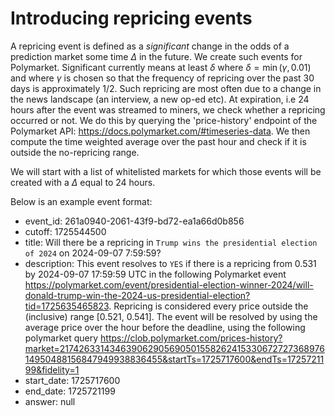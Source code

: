 # Introducing repricing events

A repricing event is defined as a *significant* change in the odds of a prediction market some time $\Delta$ in the future. We create such events for Polymarket. Significant currently means at least $\delta$ where $\delta = \min(\gamma, 0.01)$ and where $\gamma$ is chosen so that the frequency of repricing over the past 30 days is approximately 1/2. Such repricing are most often due to a change in the news landscape (an interview, a new op-ed etc). At expiration, i.e 24 hours after the event was streamed to miners, we check whether a repricing occurred or not. We do this by querying the 'price-history' endpoint of the Polymarket API: https://docs.polymarket.com/#timeseries-data. We then compute the time weighted average over the past hour and check if it is outside the no-repricing range.

We will start with a list of whitelisted markets for which those events will be created with a $\Delta$ equal to 24 hours.

Below is an example event format:
- event_id: 261a0940-2061-43f9-bd72-ea1a66d0b856
- cutoff: 1725544500
- title: Will there be a repricing in `Trump wins the presidential election of 2024` on 2024-09-07  7:59:59?
- description: This event resolves to `YES` if there is a repricing from 0.531 by 2024-09-07  17:59:59 UTC in the following Polymarket event https://polymarket.com/event/presidential-election-winner-2024/will-donald-trump-win-the-2024-us-presidential-election?tid=1725635465823. Repricing is considered every price outside the (inclusive) range [0.521, 0.541]. The event will be resolved by using the average price over the hour before the deadline, using the following polymarket query  https://clob.polymarket.com/prices-history?market=21742633143463906290569050155826241533067272736897614950488156847949938836455&startTs=1725717600&endTs=1725721199&fidelity=1
- start_date: 1725717600
- end_date: 1725721199
- answer: null